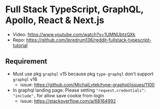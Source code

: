 # Full Stack TypeScript, GraphQL, Apollo, React & Next.js

- Video: https://www.youtube.com/watch?v=1UMNUbtzQXk
- Repo: https://github.com/lpredrum136/reddit-fullstack-typescript-tutorial

## Requirement

- Must use pkg `graphql` v15 because pkg `type-graphql` don't support `graphql` v16
  - issue: https://github.com/MichalLytek/type-graphql/issues/1100 
- In graphql landing page. Please setting `"request.credentials": "include",` for allow save cookie from login
  - issue: https://stackoverflow.com/a/68164992 